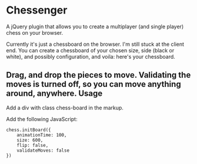 Chessenger
==========

A jQuery plugin that allows you to create a multiplayer (and single player) chess on your browser.

Currently it's just a chessboard on the browser. I'm still stuck at the client end. You can create a chessboard of your chosen size, side (black or white), and possibly configuration, and voila: here's your chessboard.


Drag, and drop the pieces to move. Validating the moves is turned off, so you can move anything around, anywhere.
Usage
-----

Add a div with class chess-board in the markup.

Add the following JavaScript:

	chess.initBoard({
		animationTime: 100,
		size: 600,
		flip: false,
		validateMoves: false
	})



